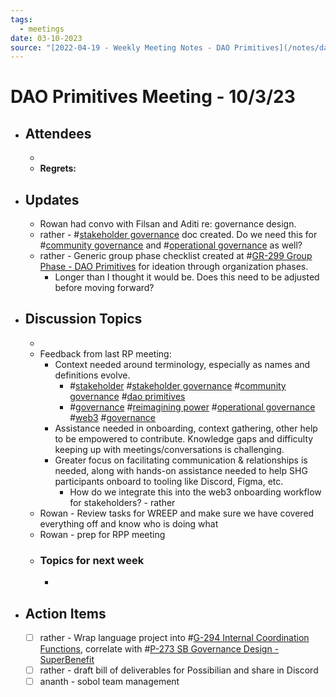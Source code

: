 ```yaml
---
tags:
  - meetings
date: 03-10-2023
source: "[2022-04-19 - Weekly Meeting Notes - DAO Primitives](/notes/dao-primitives/primitives-archive/primitives-docs/2022-04-19%20-%20Weekly%20Meeting%20Notes%20-%20DAO%20Primitives.md)"
---
```


# DAO Primitives Meeting - **10/3/23**

- ## Attendees
	-  
	- **Regrets:** 
- ## **Updates**
	- Rowan had convo with Filsan and Aditi re: governance design. 
	- rather - #[stakeholder governance](/notes/archive/clarity/Tags/stakeholder%20governance.md) doc created. Do we need this for #[community governance](/notes/archive/clarity/Tags/community%20governance.md) and #[operational governance](/notes/archive/clarity/Tags/operational%20governance.md) as well?
	- rather - Generic group phase checklist created at #[GR-299 Group Phase - DAO Primitives](GR-299%20Group%20Phase%20-%20DAO%20Primitives) for ideation through organization phases.
		- Longer than I thought it would be. Does this need to be adjusted before moving forward?
- ## Discussion Topics
	- 
	- Feedback from last RP meeting:
		- Context needed around terminology, especially as names and definitions evolve. 
			- #[stakeholder](/notes/archive/clarity/Tags/stakeholder.md) #[stakeholder governance](/notes/archive/clarity/Tags/stakeholder%20governance.md) #[community governance](/notes/archive/clarity/Tags/community%20governance.md)  #[dao primitives](/notes/archive/clarity/Tags/dao%20primitives.md) 
			- #[governance](/tags/governance.md) #[reimagining power](/notes/archive/clarity/Tags/reimagining%20power.md) #[operational governance](/notes/archive/clarity/Tags/operational%20governance.md) #[web3](/notes/archive/clarity/Tags/web3.md) #[governance](/tags/governance.md) 
		- Assistance needed in onboarding, context gathering, other help to be empowered to contribute. Knowledge gaps and difficulty keeping up with meetings/conversations is challenging.
		- Greater focus on facilitating communication & relationships is needed, along with hands-on assistance needed to help SHG participants onboard to tooling like Discord, Figma, etc. 
			- How do we integrate this into the web3 onboarding workflow for stakeholders? - rather
	- Rowan - Review tasks for WREEP and make sure we have covered everything off and know who is doing what
	- Rowan - prep for RPP meeting
	- ### Topics for next week
		- 
- ## Action Items
	- [ ] rather - Wrap language project into #[G-294 Internal Coordination Functions](G-294%20Internal%20Coordination%20Functions), correlate with #[P-273 SB Governance Design - SuperBenefit](P-273%20SB%20Governance%20Design%20-%20SuperBenefit)
	- [ ]   rather - draft bill of deliverables for Possibilian and share in Discord
	- [ ]  ananth - sobol team management